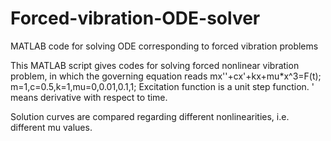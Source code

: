 # Forced-vibration-ODE-solver
MATLAB code for solving ODE corresponding to forced vibration problems

This MATLAB script gives codes for solving forced nonlinear vibration problem, in which the governing equation reads mx''+cx'+kx+mu*x^3=F(t); m=1,c=0.5,k=1,mu=0,0.01,0.1,1; 
Excitation function is a unit step function. ' means derivative with respect to time.

Solution curves are compared regarding different nonlinearities, i.e. different mu values.
